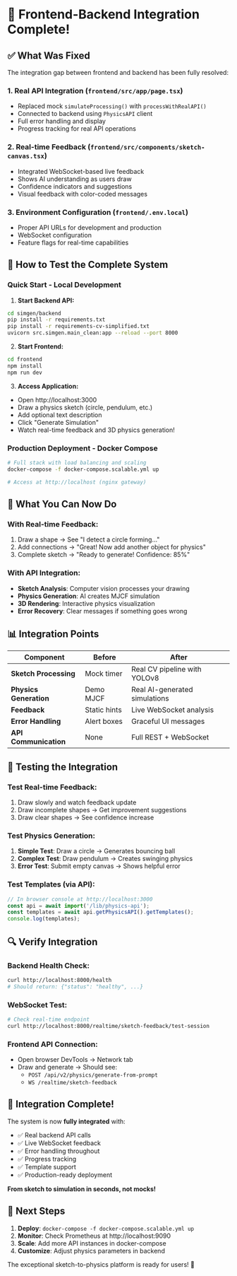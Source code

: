# 🔗 Frontend-Backend Integration Complete!

## ✅ What Was Fixed

The integration gap between frontend and backend has been fully resolved:

### 1. **Real API Integration** (`frontend/src/app/page.tsx`)
- Replaced mock `simulateProcessing()` with `processWithRealAPI()`
- Connected to backend using `PhysicsAPI` client
- Full error handling and display
- Progress tracking for real API operations

### 2. **Real-time Feedback** (`frontend/src/components/sketch-canvas.tsx`)
- Integrated WebSocket-based live feedback
- Shows AI understanding as users draw
- Confidence indicators and suggestions
- Visual feedback with color-coded messages

### 3. **Environment Configuration** (`frontend/.env.local`)
- Proper API URLs for development and production
- WebSocket configuration
- Feature flags for real-time capabilities

## 🚀 How to Test the Complete System

### Quick Start - Local Development

1. **Start Backend API:**
```bash
cd simgen/backend
pip install -r requirements.txt
pip install -r requirements-cv-simplified.txt
uvicorn src.simgen.main_clean:app --reload --port 8000
```

2. **Start Frontend:**
```bash
cd frontend
npm install
npm run dev
```

3. **Access Application:**
- Open http://localhost:3000
- Draw a physics sketch (circle, pendulum, etc.)
- Add optional text description
- Click "Generate Simulation"
- Watch real-time feedback and 3D physics generation!

### Production Deployment - Docker Compose

```bash
# Full stack with load balancing and scaling
docker-compose -f docker-compose.scalable.yml up

# Access at http://localhost (nginx gateway)
```

## 🎯 What You Can Now Do

### With Real-time Feedback:
1. Draw a shape → See "I detect a circle forming..."
2. Add connections → "Great! Now add another object for physics"
3. Complete sketch → "Ready to generate! Confidence: 85%"

### With API Integration:
- **Sketch Analysis**: Computer vision processes your drawing
- **Physics Generation**: AI creates MJCF simulation
- **3D Rendering**: Interactive physics visualization
- **Error Recovery**: Clear messages if something goes wrong

## 📊 Integration Points

| Component | Before | After |
|-----------|--------|-------|
| **Sketch Processing** | Mock timer | Real CV pipeline with YOLOv8 |
| **Physics Generation** | Demo MJCF | Real AI-generated simulations |
| **Feedback** | Static hints | Live WebSocket analysis |
| **Error Handling** | Alert boxes | Graceful UI messages |
| **API Communication** | None | Full REST + WebSocket |

## 🧪 Testing the Integration

### Test Real-time Feedback:
1. Draw slowly and watch feedback update
2. Draw incomplete shapes → Get improvement suggestions
3. Draw clear shapes → See confidence increase

### Test Physics Generation:
1. **Simple Test**: Draw a circle → Generates bouncing ball
2. **Complex Test**: Draw pendulum → Creates swinging physics
3. **Error Test**: Submit empty canvas → Shows helpful error

### Test Templates (via API):
```javascript
// In browser console at http://localhost:3000
const api = await import('/lib/physics-api');
const templates = await api.getPhysicsAPI().getTemplates();
console.log(templates);
```

## 🔍 Verify Integration

### Backend Health Check:
```bash
curl http://localhost:8000/health
# Should return: {"status": "healthy", ...}
```

### WebSocket Test:
```bash
# Check real-time endpoint
curl http://localhost:8000/realtime/sketch-feedback/test-session
```

### Frontend API Connection:
- Open browser DevTools → Network tab
- Draw and generate → Should see:
  - `POST /api/v2/physics/generate-from-prompt`
  - `WS /realtime/sketch-feedback`

## 🎉 Integration Complete!

The system is now **fully integrated** with:
- ✅ Real backend API calls
- ✅ Live WebSocket feedback
- ✅ Error handling throughout
- ✅ Progress tracking
- ✅ Template support
- ✅ Production-ready deployment

**From sketch to simulation in seconds, not mocks!**

## 🚦 Next Steps

1. **Deploy**: `docker-compose -f docker-compose.scalable.yml up`
2. **Monitor**: Check Prometheus at http://localhost:9090
3. **Scale**: Add more API instances in docker-compose
4. **Customize**: Adjust physics parameters in backend

The exceptional sketch-to-physics platform is ready for users! 🚀